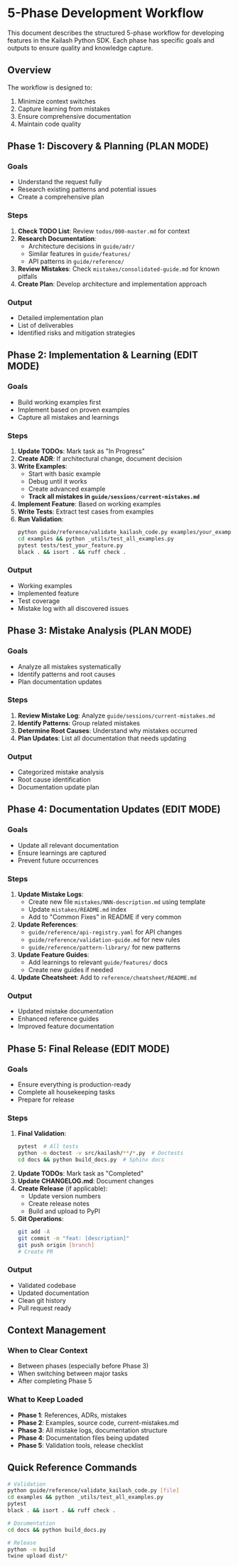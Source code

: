 # 5-Phase Development Workflow

This document describes the structured 5-phase workflow for developing features in the Kailash Python SDK. Each phase has specific goals and outputs to ensure quality and knowledge capture.

## Overview

The workflow is designed to:
1. Minimize context switches
2. Capture learning from mistakes
3. Ensure comprehensive documentation
4. Maintain code quality

## Phase 1: Discovery & Planning (PLAN MODE)

### Goals
- Understand the request fully
- Research existing patterns and potential issues
- Create a comprehensive plan

### Steps
1. **Check TODO List**: Review `todos/000-master.md` for context
2. **Research Documentation**:
   - Architecture decisions in `guide/adr/`
   - Similar features in `guide/features/`
   - API patterns in `guide/reference/`
3. **Review Mistakes**: Check `mistakes/consolidated-guide.md` for known pitfalls
4. **Create Plan**: Develop architecture and implementation approach

### Output
- Detailed implementation plan
- List of deliverables
- Identified risks and mitigation strategies

## Phase 2: Implementation & Learning (EDIT MODE)

### Goals
- Build working examples first
- Implement based on proven examples
- Capture all mistakes and learnings

### Steps
1. **Update TODOs**: Mark task as "In Progress"
2. **Create ADR**: If architectural change, document decision
3. **Write Examples**:
   - Start with basic example
   - Debug until it works
   - Create advanced example
   - **Track all mistakes in `guide/sessions/current-mistakes.md`**
4. **Implement Feature**: Based on working examples
5. **Write Tests**: Extract test cases from examples
6. **Run Validation**:
   ```bash
   python guide/reference/validate_kailash_code.py examples/your_example.py
   cd examples && python _utils/test_all_examples.py
   pytest tests/test_your_feature.py
   black . && isort . && ruff check .
   ```

### Output
- Working examples
- Implemented feature
- Test coverage
- Mistake log with all discovered issues

## Phase 3: Mistake Analysis (PLAN MODE)

### Goals
- Analyze all mistakes systematically
- Identify patterns and root causes
- Plan documentation updates

### Steps
1. **Review Mistake Log**: Analyze `guide/sessions/current-mistakes.md`
2. **Identify Patterns**: Group related mistakes
3. **Determine Root Causes**: Understand why mistakes occurred
4. **Plan Updates**: List all documentation that needs updating

### Output
- Categorized mistake analysis
- Root cause identification
- Documentation update plan

## Phase 4: Documentation Updates (EDIT MODE)

### Goals
- Update all relevant documentation
- Ensure learnings are captured
- Prevent future occurrences

### Steps
1. **Update Mistake Logs**:
   - Create new file `mistakes/NNN-description.md` using template
   - Update `mistakes/README.md` index
   - Add to "Common Fixes" in README if very common
2. **Update References**:
   - `guide/reference/api-registry.yaml` for API changes
   - `guide/reference/validation-guide.md` for new rules
   - `guide/reference/pattern-library/` for new patterns
3. **Update Feature Guides**:
   - Add learnings to relevant `guide/features/` docs
   - Create new guides if needed
4. **Update Cheatsheet**: Add to `reference/cheatsheet/README.md`

### Output
- Updated mistake documentation
- Enhanced reference guides
- Improved feature documentation

## Phase 5: Final Release (EDIT MODE)

### Goals
- Ensure everything is production-ready
- Complete all housekeeping tasks
- Prepare for release

### Steps
1. **Final Validation**:
   ```bash
   pytest  # All tests
   python -m doctest -v src/kailash/**/*.py  # Doctests
   cd docs && python build_docs.py  # Sphinx docs
   ```
2. **Update TODOs**: Mark task as "Completed"
3. **Update CHANGELOG.md**: Document changes
4. **Create Release** (if applicable):
   - Update version numbers
   - Create release notes
   - Build and upload to PyPI
5. **Git Operations**:
   ```bash
   git add -A
   git commit -m "feat: [description]"
   git push origin [branch]
   # Create PR
   ```

### Output
- Validated codebase
- Updated documentation
- Clean git history
- Pull request ready

## Context Management

### When to Clear Context
- Between phases (especially before Phase 3)
- When switching between major tasks
- After completing Phase 5

### What to Keep Loaded
- **Phase 1**: References, ADRs, mistakes
- **Phase 2**: Examples, source code, current-mistakes.md
- **Phase 3**: All mistake logs, documentation structure
- **Phase 4**: Documentation files being updated
- **Phase 5**: Validation tools, release checklist

## Quick Reference Commands

```bash
# Validation
python guide/reference/validate_kailash_code.py [file]
cd examples && python _utils/test_all_examples.py
pytest
black . && isort . && ruff check .

# Documentation
cd docs && python build_docs.py

# Release
python -m build
twine upload dist/*
```